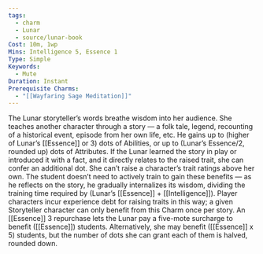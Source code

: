 ```yaml
---
tags:
  - charm
  - Lunar
  - source/lunar-book
Cost: 10m, 1wp
Mins: Intelligence 5, Essence 1
Type: Simple
Keywords:
  - Mute
Duration: Instant
Prerequisite Charms:
  - "[[Wayfaring Sage Meditation]]"
---
```

The Lunar storyteller’s words breathe wisdom into her audience. She teaches another character through a story — a folk tale, legend, recounting of a historical event, episode from her own life, etc. He gains up to (higher of Lunar’s [[Essence]] or 3) dots of Abilities, or up to (Lunar’s Essence/2, rounded up) dots of Attributes. If the Lunar learned the story in play or introduced it with a fact, and it directly relates to the raised trait, she can confer an additional dot. She can’t raise a character’s trait ratings above her own. The student doesn’t need to actively train to gain these benefits — as he reflects on the story, he gradually internalizes its wisdom, dividing the training time required by (Lunar’s [[Essence]] + [[Intelligence]]). Player characters incur experience debt for raising traits in this way; a given Storyteller character can only benefit from this Charm once per story. An [[Essence]] 3 repurchase lets the Lunar pay a five-mote surcharge to benefit ([[Essence]]) students. Alternatively, she may benefit ([[Essence]] x 5) students, but the number of dots she can grant each of them is halved, rounded down.